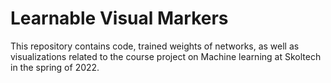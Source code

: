 # Learnable Visual Markers

This repository contains code, trained weights of networks, as well as visualizations related to the course project on Machine learning at Skoltech in the spring of 2022.
